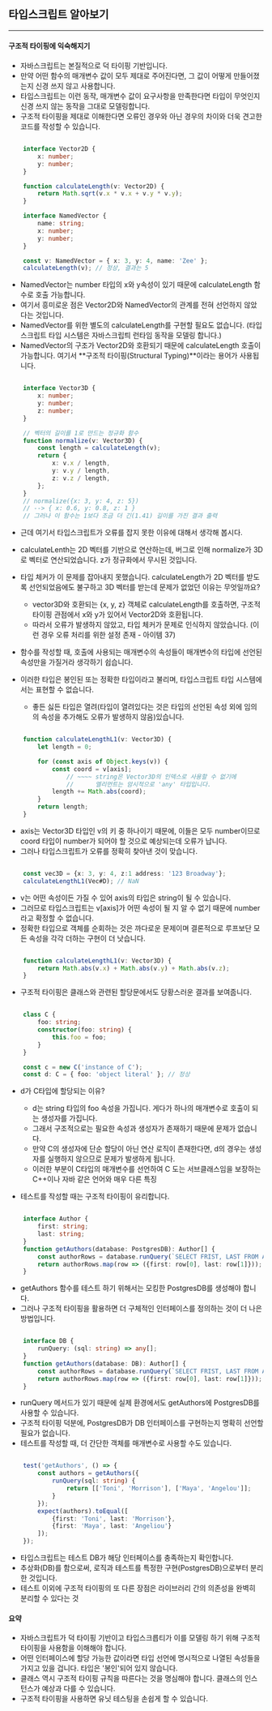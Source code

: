 ## 타입스크립트 알아보기

---

#### 구조적 타이핑에 익숙해지기

- 자바스크립트는 본질적으로 덕 타이핑 기반입니다.
- 만약 어떤 함수의 매개변수 값이 모두 제대로 주어진다면, 그 값이 어떻게 만들어졌는지 신경 쓰지 않고 사용합니다.
- 타입스크립트는 이런 동작, 매개변수 값이 요구사항을 만족한다면 타입이 무엇인지 신경 쓰지 않는 동작을 그대로 모델링합니다.
- 구조적 타이핑을 제대로 이해한다면 오류인 경우와 아닌 경우의 차이와 더욱 견고한 코드를 작성할 수 있습니다.

```Typescript

    interface Vector2D {
        x: number;
        y: number;
    }

    function calculateLength(v: Vector2D) {
        return Math.sqrt(v.x * v.x + v.y * v.y);
    }

    interface NamedVector {
        name: string;
        x: number;
        y: number;
    }

    const v: NamedVector = { x: 3, y: 4, name: 'Zee' };
    calculateLength(v); // 정상, 결과는 5

```

- NamedVector는 number 타입의 x와 y속성이 있기 때문에 calculateLength 함수로 호출 가능합니다.
- 여기서 흥미로운 점은 Vector2D와 NamedVector의 관계를 전혀 선언하지 않았다는 것입니다.
- NamedVector를 위한 별도의 calculateLength를 구현할 필요도 없습니다. (타입스크립트 타입 시스템은 자바스크립틔 런타임 동작을 모델링 합니다.)
- NamedVector의 구조가 Vector2D와 호환되기 때문에 calculateLength 호출이 가능합니다. 여기서 **구조적 타이핑(Structural Typing)**이라는 용어가 사용됩니다.

```Typescript

    interface Vector3D {
        x: number;
        y: number;
        z: number;
    }

    // 벡터의 길이를 1로 만드는 정규화 함수
    function normalize(v: Vector3D) {
        const length = calculateLength(v);
        return {
            x: v.x / length,
            y: v.y / length,
            z: v.z / length,
        };
    }
    // normalize({x: 3, y: 4, z: 5})
    // --> { x: 0.6, y: 0.8, z: 1 }
    // 그러나 이 함수는 1보다 조금 더 긴(1.41) 길이를 가진 결과 출력

```

- 근데 여기서 타입스크립트가 오류를 잡지 못한 이유에 대해서 생각해 봅시다.
- calculateLenth는 2D 벡터를 기반으로 연산하는데, 버그로 인해 normalize가 3D로 벡터로 연산되었습니다. z가 정규화에서 무시된 것입니다.
- 타입 체커가 이 문제를 잡아내지 못했습니다. calculateLength가 2D 벡터를 받도록 선언되었음에도 불구하고 3D 벡터를 받는데 문제가 없었던 이유는 무엇일까요?

  - vector3D와 호환되는 {x, y, z} 객체로 calculateLength를 호출하면, 구조적 타이핑 관점에서 x와 y가 있어서 Vector2D와 호환됩니다.
  - 따라서 오류가 발생하지 않았고, 타입 체커가 문제로 인식하지 않았습니다. (이런 경우 오류 처리를 위한 설정 존재 - 아이템 37)

- 함수를 작성할 때, 호출에 사용되는 매개변수의 속성들이 매개변수의 타입에 선언된 속성만을 가질거라 생각하기 쉽습니다.
- 이러한 타입은 봉인된 또는 정확한 타입이라고 불리며, 타입스크립트 타입 시스템에서는 표현할 수 없습니다.
  - 좋든 싫든 타입은 열려(타입이 열려있다는 것은 타입의 선언된 속성 외에 임의의 속성을 추가해도 오류가 발생하지 않음)있습니다.

```Typescript

    function calculateLengthL1(v: Vector3D) {
        let length = 0;

        for (const axis of Object.keys(v)) {
            const coord = v[axis];
                // ~~~~ string은 Vector3D의 인덱스로 사용할 수 없기에
                //      엘리먼트는 암시적으로 'any' 타입입니다.
            length += Math.abs(coord);
        }
        return length;
    }

```

- axis는 Vector3D 타입인 v의 키 중 하나이기 때문에, 이들은 모두 number이므로 coord 타입이 number가 되어야 할 것으로 예상되는데 오류가 납니다.
- 그러나 타입스크립트가 오류를 정확히 찾아낸 것이 맞습니다.

```Typescript

    const vec3D = {x: 3, y: 4, z:1 address: '123 Broadway'};
    calculateLengthL1(Vec#D); // NaN

```

- v는 어떤 속성이든 가질 수 있어 axis의 타입은 string이 될 수 있습니다.
- 그러므로 타입스크립트는 v[axis]가 어떤 속성이 될 지 알 수 없기 때문에 number라고 확정할 수 없습니다.
- 정확한 타입으로 객체를 순회하는 것은 까다로운 문제이며 결론적으로 루프보단 모든 속성을 각각 더하는 구현이 더 낫습니다.

```Typescript

    function calculateLengthL1(v: Vector3D) {
        return Math.abs(v.x) + Math.abs(v.y) + Math.abs(v.z);
    }

```

- 구조적 타이핑은 클래스와 관련된 할당문에서도 당황스러운 결과를 보여줍니다.

```Typescript

    class C {
        foo: string;
        constructor(foo: string) {
            this.foo = foo;
        }
    }

    const c = new C('instance of C');
    const d: C = { foo: 'object literal' }; // 정상

```

- d가 C타입에 할당되는 이유?

  - d는 string 타입의 foo 속성을 가집니다. 게다가 하나의 매개변수로 호출이 되는 생성자를 가집니다.
  - 그래서 구조적으로는 필요한 속성과 생성자가 존재하기 때문에 문제가 없습니다.
  - 만약 C의 생성자에 단순 할당이 아닌 연산 로직이 존재한다면, d의 경우는 생성자를 실행하지 않으므로 문제가 발생하게 됩니다.
  - 이러한 부분이 C타입의 매개변수를 선언하여 C 도는 서브클래스임을 보장하는 C++이나 자바 같은 언어와 매우 다른 특징

- 테스트를 작성할 때는 구조적 타이핑이 유리합니다.

```Typescript

    interface Author {
        first: string;
        last: string;
    }
    function getAuthors(database: PostgresDB): Author[] {
        const authorRows = database.runQuery(`SELECT FRIST, LAST FROM AUTHORS`);
        return authorRows.map(row => ({first: row[0], last: row[1]}));
    }

```

- getAuthors 함수를 테스트 하기 위해서는 모킹한 PostgresDB를 생성해야 합니다.
- 그러나 구조적 타이핑을 활용하면 더 구체적인 인터페이스를 정의하는 것이 더 나은 방법입니다.

```Typescript

    interface DB {
        runQuery: (sql: string) => any[];
    }
    function getAuthors(database: DB): Author[] {
        const authorRows = database.runQuery(`SELECT FRIST, LAST FROM AUTHORS`);
        return authorRows.map(row => ({first: row[0], last: row[1]}));
    }

```

- runQuery 메서드가 있기 때문에 실제 환경에서도 getAuthors에 PostgresDB를 사용할 수 있습니다.
- 구조적 타이핑 덕분에, PostgresDB가 DB 인터페이스를 구현하는지 명확히 선언할 필요가 없습니다.
- 테스트를 작성할 때, 더 간단한 객체를 매개변수로 사용할 수도 있습니다.

```Typescript

    test('getAuthors', () => {
        const authors = getAuthors({
            runQuery(sql: string) {
                return [['Toni', 'Morrison'], ['Maya', 'Angelou']];
            }
        });
        expect(authors).toEqual([
            {first: 'Toni', last: 'Morrison'},
            {first: 'Maya', last: 'Angeliou'}
        ]);
    });

```

- 타입스크립트는 테스트 DB가 해당 인터페이스를 충족하는지 확인합니다.
- 추상화(DB)를 함으로써, 로직과 테스트를 특정한 구현(PostgresDB)으로부터 분리한 것입니다.
- 테스트 이외에 구조적 타이핑의 또 다른 장점은 라이브러리 간의 의존성을 완벽히 분리할 수 있다는 것

#### 요약

- 자바스크립트가 덕 타이핑 기반이고 타입스크릅티가 이를 모델링 하기 위해 구조적 타이핑을 사용함을 이해해야 합니다.
- 어떤 인터페이스에 할당 가능한 값이라면 타입 선언에 명시적으로 나열된 속성들을 가지고 있을 겁니다. 타입은 '봉인'되어 있지 않습니다.
- 클래스 역시 구조적 타이핑 규칙을 따른다는 것을 명심해야 합니다. 클래스의 인스턴스가 예상과 다를 수 있습니다.
- 구조적 타이핑을 사용하면 유닛 테스팅을 손쉽게 할 수 있습니다.
